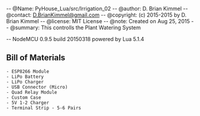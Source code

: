 -- @Name:      PyHouse_Lua/src/Irrigation_02
-- @author:    D. Brian Kimmel
-- @contact:   D.BrianKimmel@gmail.com
-- @copyright: (c) 2015-2015 by D. Brian Kimmel
-- @license:   MIT License
-- @note:      Created on Aug 25, 2015
-- @summary:   This controlls the Plant Watering System

-- NodeMCU 0.9.5 build 20150318  powered by Lua 5.1.4


Bill of Materials
-----------------

    - ESP8266 Module
    - LiPo Battery
    - LiPo Charger
    - USB Connector (Micro)
    - Quad Relay Module
    - Custom Case
    - 5V 1-2 Charger
    - Terminal Strip - 5-6 Pairs